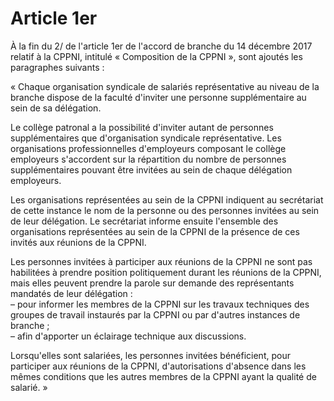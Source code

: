 # Article 1er

À la fin du 2/ de l'article 1er de l'accord de branche du 14 décembre 2017 relatif à la CPPNI, intitulé « Composition de la CPPNI », sont ajoutés les paragraphes suivants :

« Chaque organisation syndicale de salariés représentative au niveau de la branche dispose de la faculté d'inviter une personne supplémentaire au sein de sa délégation.

Le collège patronal a la possibilité d'inviter autant de personnes supplémentaires que d'organisation syndicale représentative. Les organisations professionnelles d'employeurs composant le collège employeurs s'accordent sur la répartition du nombre de personnes supplémentaires pouvant être invitées au sein de chaque délégation employeurs.

Les organisations représentées au sein de la CPPNI indiquent au secrétariat de cette instance le nom de la personne ou des personnes invitées au sein de leur délégation. Le secrétariat informe ensuite l'ensemble des organisations représentées au sein de la CPPNI de la présence de ces invités aux réunions de la CPPNI.

Les personnes invitées à participer aux réunions de la CPPNI ne sont pas habilitées à prendre position politiquement durant les réunions de la CPPNI, mais elles peuvent prendre la parole sur demande des représentants mandatés de leur délégation :  
 – pour informer les membres de la CPPNI sur les travaux techniques des groupes de travail instaurés par la CPPNI ou par d'autres instances de branche ;  
 – afin d'apporter un éclairage technique aux discussions.

Lorsqu'elles sont salariées, les personnes invitées bénéficient, pour participer aux réunions de la CPPNI, d'autorisations d'absence dans les mêmes conditions que les autres membres de la CPPNI ayant la qualité de salarié. »

